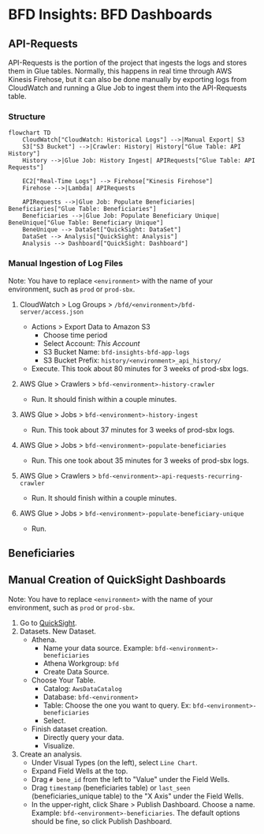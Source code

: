 # BFD Insights: BFD Dashboards

## API-Requests

API-Requests is the portion of the project that ingests the logs and stores them in Glue tables. Normally, this happens in real time through AWS Kinesis Firehose, but it can also be done manually by exporting logs from CloudWatch and running a Glue Job to ingest them into the API-Requests table.

### Structure

```mermaid
flowchart TD
    CloudWatch["CloudWatch: Historical Logs"] -->|Manual Export| S3
    S3["S3 Bucket"] -->|Crawler: History| History["Glue Table: API History"]
    History -->|Glue Job: History Ingest| APIRequests["Glue Table: API Requests"]

    EC2["Real-Time Logs"] --> Firehose["Kinesis Firehose"]
    Firehose -->|Lambda| APIRequests

    APIRequests -->|Glue Job: Populate Beneficiaries| Beneficiaries["Glue Table: Beneficiaries"]
    Beneficiaries -->|Glue Job: Populate Beneficiary Unique| BeneUnique["Glue Table: Beneficiary Unique"]
    BeneUnique --> DataSet["QuickSight: DataSet"]
    DataSet --> Analysis["QuickSight: Analysis"]
    Analysis --> Dashboard["QuickSight: Dashboard"]
```

### Manual Ingestion of Log Files

Note: You have to replace `<environment>` with the name of your environment, such as `prod` or `prod-sbx`.

1. CloudWatch > Log Groups > `/bfd/<environment>/bfd-server/access.json`
    - Actions > Export Data to Amazon S3
        - Choose time period
        - Select Account: *This Account*
        - S3 Bucket Name: `bfd-insights-bfd-app-logs`
        - S3 Bucket Prefix: `history/<environment>_api_history/`
    - Execute. This took about 80 minutes for 3 weeks of prod-sbx logs.

2. AWS Glue > Crawlers > `bfd-<environment>-history-crawler`
    - Run. It should finish within a couple minutes.

3. AWS Glue > Jobs > `bfd-<environment>-history-ingest`
    - Run. This took about 37 minutes for 3 weeks of prod-sbx logs.

4. AWS Glue > Jobs > `bfd-<environment>-populate-beneficiaries`
    - Run. This one took about 35 minutes for 3 weeks of prod-sbx logs.

5. AWS Glue > Crawlers > `bfd-<environment>-api-requests-recurring-crawler`
    - Run. It should finish within a couple minutes.

5. AWS Glue > Jobs > `bfd-<environment>-populate-beneficiary-unique`
    - Run.

## Beneficiaries


## Manual Creation of QuickSight Dashboards

Note: You have to replace `<environment>` with the name of your environment, such as `prod` or `prod-sbx`.

1. Go to [QuickSight](https://us-east-1.quicksight.aws.amazon.com/).
2. Datasets. New Dataset.
    - Athena.
        - Name your data source. Example: `bfd-<environment>-beneficiaries`
        - Athena Workgroup: `bfd`
        - Create Data Source.
    - Choose Your Table.
        - Catalog: `AwsDataCatalog`
        - Database: `bfd-<environment>`
        - Table: Choose the one you want to query. Ex: `bfd-<environment>-beneficiaries`
        - Select.
    - Finish dataset creation.
        - Directly query your data.
        - Visualize.
3. Create an analysis.
    - Under Visual Types (on the left), select `Line Chart`.
    - Expand Field Wells at the top.
    - Drag `# bene_id` from the left to "Value" under the Field Wells.
    - Drag `timestamp` (beneficiaries table) or `last_seen` (beneficiaries_unique table) to the "X Axis" under the Field Wells.
    - In the upper-right, click Share > Publish Dashboard. Choose a name. Example: `bfd-<environment>-beneficiaries`. The default options should be fine, so click Publish Dashboard.
